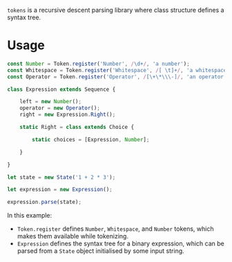 
`tokens` is a recursive descent parsing library where class structure defines a syntax tree.
# Usage
```js
const Number = Token.register('Number', /\d+/, 'a number');
const Whitespace = Token.register('Whitespace', /[ \t]+/, 'a whitespace');
const Operator = Token.register('Operator', /[\+\*\\\-]/, 'an operator');

class Expression extends Sequence {

	left = new Number();
	operator = new Operator();
	right = new Expression.Right();

	static Right = class extends Choice {

		static choices = [Expression, Number];

	}

}

let state = new State('1 + 2 * 3');

let expression = new Expression();

expression.parse(state);

```
In this example:

* `Token.register` defines `Number`, `Whitespace`, and `Number` tokens, which makes them available while tokenizing.
* `Expression` defines the syntax tree for a binary expression, which can be parsed from a `State` object initialised by some input string.
